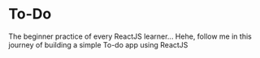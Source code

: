 # To-Do
The beginner practice of every ReactJS learner... Hehe, follow me in this journey of building a simple To-do app using ReactJS

